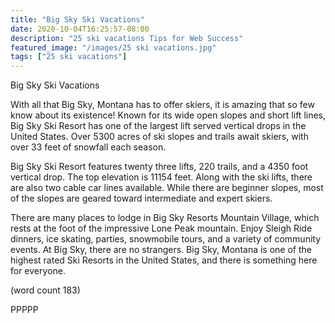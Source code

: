 ```yaml
---
title: "Big Sky Ski Vacations"
date: 2020-10-04T16:25:57-08:00
description: "25 ski vacations Tips for Web Success"
featured_image: "/images/25 ski vacations.jpg"
tags: ["25 ski vacations"]
---
```


Big Sky Ski Vacations

With all that Big Sky, Montana has to offer skiers, it 
is amazing that so few know about its existence! 
Known for its wide open slopes and short lift lines, 
Big Sky Ski Resort has one of the largest lift served 
vertical drops in the United States. Over 5300 acres 
of ski slopes and trails await skiers, with over 33 feet 
of snowfall each season.

Big Sky Ski Resort features twenty three lifts, 220 
trails, and a 4350 foot vertical drop. The top elevation 
is 11154 feet. Along with the ski lifts, there are also 
two cable car lines available. While there are 
beginner slopes, most of the slopes are geared 
toward intermediate and expert skiers. 

There are many places to lodge in Big Sky Resorts 
Mountain Village, which rests at the foot of the 
impressive Lone Peak mountain. Enjoy Sleigh Ride 
dinners, ice skating, parties, snowmobile tours, and 
a variety of community events. At Big Sky, there are 
no strangers. Big Sky, Montana is one of the highest 
rated Ski Resorts in the United States, and there is 
something here for everyone.

(word count 183)

PPPPP





